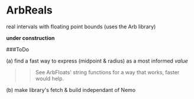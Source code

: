 # ArbReals
real intervals with floating point bounds (uses the Arb library)

__under construction__



###ToDo

(a) find a fast way to express (midpoint & radius) as a most informed *value*  
   >> See ArbFloats' string functions for a way that works, faster would help.
    
(b) make library's fetch & build independant of Nemo
